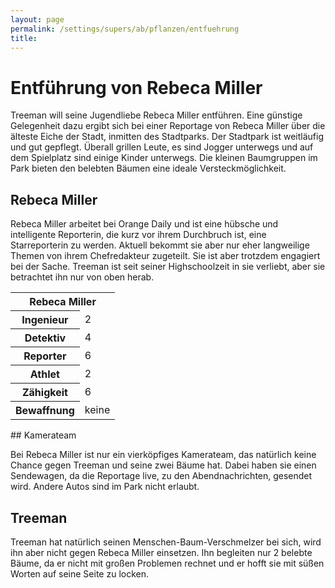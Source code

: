 ```yaml
---
layout: page
permalink: /settings/supers/ab/pflanzen/entfuehrung
title: 
---
```


# Entführung von Rebeca Miller

Treeman will seine Jugendliebe Rebeca Miller entführen. Eine günstige Gelegenheit dazu ergibt sich bei einer Reportage von Rebeca Miller über die älteste Eiche der Stadt, inmitten des Stadtparks. Der Stadtpark ist weitläufig und gut gepflegt. Überall grillen Leute, es sind Jogger unterwegs und auf dem Spielplatz sind einige Kinder unterwegs. Die kleinen Baumgruppen im Park bieten den belebten Bäumen eine ideale Versteckmöglichkeit.

## Rebeca Miller

Rebeca Miller arbeitet bei Orange Daily und ist eine hübsche und intelligente Reporterin, die kurz vor ihrem Durchbruch ist, eine Starreporterin zu werden. Aktuell bekommt sie aber nur eher langweilige Themen von ihrem Chefredakteur zugeteilt. Sie ist aber trotzdem engagiert bei der Sache. Treeman ist seit seiner Highschoolzeit in sie verliebt, aber sie betrachtet ihn nur von oben herab.

<table>
<tbody>
<tr><th colspan="2">Rebeca Miller</th></tr>
<tr><th>Ingenieur</th><td>2</td></tr>
<tr><th>Detektiv</th><td>4</td></tr>
<tr><th>Reporter</th><td>6</td></tr>
<tr><th>Athlet</th><td>2</td></tr>
<tr><th>Zähigkeit</th><td>6</td></tr>
<tr><th>Bewaffnung</th><td>keine</td></tr>
</tbody>
</table>
## Kamerateam

Bei Rebeca Miller ist nur ein vierköpfiges Kamerateam, das natürlich keine Chance gegen Treeman und seine zwei Bäume hat. Dabei haben sie einen Sendewagen, da die Reportage live, zu den Abendnachrichten, gesendet wird. Andere Autos sind im Park nicht erlaubt.

## Treeman

Treeman hat natürlich seinen Menschen-Baum-Verschmelzer bei sich, wird ihn aber nicht gegen Rebeca Miller einsetzen. Ihn begleiten nur 2 belebte Bäume, da er nicht mit großen Problemen rechnet und er hofft sie mit süßen Worten auf seine Seite zu locken.

